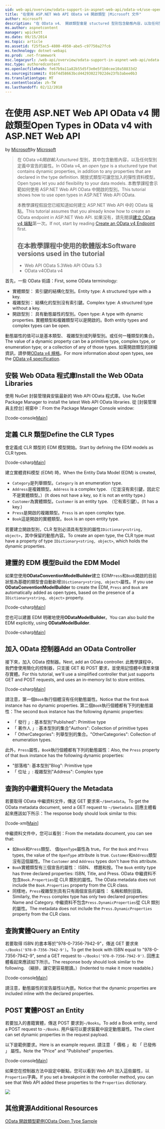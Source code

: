```yaml
---
uid: web-api/overview/odata-support-in-aspnet-web-api/odata-v4/use-open-types-in-odata-v4
title: "在使用 ASP.NET Web API OData v4 開啟類型 |Microsoft 文件"
author: microsoft
description: "在 OData v4、 開啟類型會是 stuctured 型別包含動態內容，以及任何型別定義中宣告的屬性。 開啟..."
ms.author: aspnetcontent
manager: wpickett
ms.date: 09/15/2014
ms.topic: article
ms.assetid: f25f5ac5-4800-4950-abe5-c97750a27fc6
ms.technology: dotnet-webapi
ms.prod: .net-framework
msc.legacyurl: /web-api/overview/odata-support-in-aspnet-web-api/odata-v4/use-open-types-in-odata-v4
msc.type: authoredcontent
ms.openlocfilehash: fe67b9a11a82b55d5f3e0e5f1b0cee10a58833d2
ms.sourcegitcommit: 016f4d58663bcd442930227022de23fb3abee0b3
ms.translationtype: MT
ms.contentlocale: zh-TW
ms.lasthandoff: 02/12/2018
---
```

<a name="open-types-in-odata-v4-with-aspnet-web-api"></a><span data-ttu-id="fe0fb-104">在使用 ASP.NET Web API OData v4 開啟類型</span><span class="sxs-lookup"><span data-stu-id="fe0fb-104">Open Types in OData v4 with ASP.NET Web API</span></span>
====================
<span data-ttu-id="fe0fb-105">by [Microsoft](https://github.com/microsoft)</span><span class="sxs-lookup"><span data-stu-id="fe0fb-105">by [Microsoft](https://github.com/microsoft)</span></span>

> <span data-ttu-id="fe0fb-106">在 OData v4*開啟輸入*stuctured 型別，其中包含動態內容，以及任何型別定義中宣告的屬性。</span><span class="sxs-lookup"><span data-stu-id="fe0fb-106">In OData v4, an *open type* is a stuctured type that contains dynamic properties, in addition to any properties that are declared in the type definition.</span></span> <span data-ttu-id="fe0fb-107">開放式類型可讓您加入的彈性資料模型。</span><span class="sxs-lookup"><span data-stu-id="fe0fb-107">Open types let you add flexibility to your data models.</span></span> <span data-ttu-id="fe0fb-108">本教學課程會示範如何使用 ASP.NET Web API OData 中開啟的型別。</span><span class="sxs-lookup"><span data-stu-id="fe0fb-108">This tutorial shows how to use open types in ASP.NET Web API OData.</span></span>
> 
> <span data-ttu-id="fe0fb-109">本教學課程假設您已經知道如何建立 ASP.NET Web API 中的 OData 端點。</span><span class="sxs-lookup"><span data-stu-id="fe0fb-109">This tutorial assumes that you already know how to create an OData endpoint in ASP.NET Web API.</span></span> <span data-ttu-id="fe0fb-110">如果沒有，請先閱讀[建立 OData v4 端點](create-an-odata-v4-endpoint.md)第一次。</span><span class="sxs-lookup"><span data-stu-id="fe0fb-110">If not, start by reading [Create an OData v4 Endpoint](create-an-odata-v4-endpoint.md) first.</span></span>
> 
> ## <a name="software-versions-used-in-the-tutorial"></a><span data-ttu-id="fe0fb-111">在本教學課程中使用的軟體版本</span><span class="sxs-lookup"><span data-stu-id="fe0fb-111">Software versions used in the tutorial</span></span>
> 
> 
> - <span data-ttu-id="fe0fb-112">Web API OData 5.3</span><span class="sxs-lookup"><span data-stu-id="fe0fb-112">Web API OData 5.3</span></span>
> - <span data-ttu-id="fe0fb-113">OData v4</span><span class="sxs-lookup"><span data-stu-id="fe0fb-113">OData v4</span></span>


<span data-ttu-id="fe0fb-114">首先，一些 OData 術語：</span><span class="sxs-lookup"><span data-stu-id="fe0fb-114">First, some OData terminology:</span></span>

- <span data-ttu-id="fe0fb-115">實體類型： 索引鍵的結構化型別。</span><span class="sxs-lookup"><span data-stu-id="fe0fb-115">Entity type: A structured type with a key.</span></span>
- <span data-ttu-id="fe0fb-116">複雜型別： 結構化的型別沒有索引鍵。</span><span class="sxs-lookup"><span data-stu-id="fe0fb-116">Complex type: A structured type without a key.</span></span>
- <span data-ttu-id="fe0fb-117">開啟型別： 具有動態屬性的型別。</span><span class="sxs-lookup"><span data-stu-id="fe0fb-117">Open type: A type with dynamic properties.</span></span> <span data-ttu-id="fe0fb-118">實體類型和複雜類型可以是開啟的。</span><span class="sxs-lookup"><span data-stu-id="fe0fb-118">Both entity types and complex types can be open.</span></span>

<span data-ttu-id="fe0fb-119">動態屬性的值可以是基本類型、 複雜型別或列舉型別。或任何一種類型的集合。</span><span class="sxs-lookup"><span data-stu-id="fe0fb-119">The value of a dynamic property can be a primitive type, complex type, or enumeration type; or a collection of any of those types.</span></span> <span data-ttu-id="fe0fb-120">如需開啟類型的詳細資訊，請參閱[OData v4 規格](http://www.odata.org/documentation/odata-version-4-0/)。</span><span class="sxs-lookup"><span data-stu-id="fe0fb-120">For more information about open types, see the [OData v4 specification](http://www.odata.org/documentation/odata-version-4-0/).</span></span>

## <a name="install-the-web-odata-libraries"></a><span data-ttu-id="fe0fb-121">安裝 Web OData 程式庫</span><span class="sxs-lookup"><span data-stu-id="fe0fb-121">Install the Web OData Libraries</span></span>

<span data-ttu-id="fe0fb-122">使用 NuGet 封裝管理員安裝最新的 Web API OData 程式庫。</span><span class="sxs-lookup"><span data-stu-id="fe0fb-122">Use NuGet Package Manager to install the latest Web API OData libraries.</span></span> <span data-ttu-id="fe0fb-123">從 [封裝管理員主控台] 視窗中：</span><span class="sxs-lookup"><span data-stu-id="fe0fb-123">From the Package Manager Console window:</span></span>

[!code-console[Main](use-open-types-in-odata-v4/samples/sample1.cmd)]

## <a name="define-the-clr-types"></a><span data-ttu-id="fe0fb-124">定義 CLR 類型</span><span class="sxs-lookup"><span data-stu-id="fe0fb-124">Define the CLR Types</span></span>

<span data-ttu-id="fe0fb-125">會定義成 CLR 類型的 EDM 模型開始。</span><span class="sxs-lookup"><span data-stu-id="fe0fb-125">Start by defining the EDM models as CLR types.</span></span>

[!code-csharp[Main](use-open-types-in-odata-v4/samples/sample2.cs)]

<span data-ttu-id="fe0fb-126">建立實體資料模型 (EDM) 時，</span><span class="sxs-lookup"><span data-stu-id="fe0fb-126">When the Entity Data Model (EDM) is created,</span></span>

- <span data-ttu-id="fe0fb-127">`Category`是列舉類型。</span><span class="sxs-lookup"><span data-stu-id="fe0fb-127">`Category` is an enumeration type.</span></span>
- <span data-ttu-id="fe0fb-128">`Address`是複雜類型。</span><span class="sxs-lookup"><span data-stu-id="fe0fb-128">`Address` is a complex type.</span></span> <span data-ttu-id="fe0fb-129">（它並沒有索引鍵，因此它不是實體類型。）</span><span class="sxs-lookup"><span data-stu-id="fe0fb-129">(It does not have a key, so it is not an entity type.)</span></span>
- <span data-ttu-id="fe0fb-130">`Customer`為實體類型。</span><span class="sxs-lookup"><span data-stu-id="fe0fb-130">`Customer` is an entity type.</span></span> <span data-ttu-id="fe0fb-131">（它有索引鍵）。</span><span class="sxs-lookup"><span data-stu-id="fe0fb-131">(It has a key.)</span></span>
- <span data-ttu-id="fe0fb-132">`Press`是開啟的複雜類型。</span><span class="sxs-lookup"><span data-stu-id="fe0fb-132">`Press` is an open complex type.</span></span>
- <span data-ttu-id="fe0fb-133">`Book`這是開啟的實體類型。</span><span class="sxs-lookup"><span data-stu-id="fe0fb-133">`Book` is an open entity type.</span></span>

<span data-ttu-id="fe0fb-134">若要建立開啟型別，CLR 型別必須具有型別的屬性`IDictionary<string, object>`，其中保留的動態內容。</span><span class="sxs-lookup"><span data-stu-id="fe0fb-134">To create an open type, the CLR type must have a property of type `IDictionary<string, object>`, which holds the dynamic properties.</span></span>

## <a name="build-the-edm-model"></a><span data-ttu-id="fe0fb-135">建置的 EDM 模型</span><span class="sxs-lookup"><span data-stu-id="fe0fb-135">Build the EDM Model</span></span>

<span data-ttu-id="fe0fb-136">如果您使用**ODataConventionModelBuilder**建立 EDM`Press`和`Book`開啟的目前狀態為基礎的類型會自動新增`IDictionary<string, object>`屬性。</span><span class="sxs-lookup"><span data-stu-id="fe0fb-136">If you use **ODataConventionModelBuilder** to create the EDM, `Press` and `Book` are automatically added as open types, based on the presence of a `IDictionary<string, object>` property.</span></span>

[!code-csharp[Main](use-open-types-in-odata-v4/samples/sample3.cs)]

<span data-ttu-id="fe0fb-137">您也可以建置 EDM 明確地使用**ODataModelBuilder**。</span><span class="sxs-lookup"><span data-stu-id="fe0fb-137">You can also build the EDM explicitly, using **ODataModelBuilder**.</span></span>

[!code-csharp[Main](use-open-types-in-odata-v4/samples/sample4.cs)]

## <a name="add-an-odata-controller"></a><span data-ttu-id="fe0fb-138">加入 OData 控制器</span><span class="sxs-lookup"><span data-stu-id="fe0fb-138">Add an OData Controller</span></span>

<span data-ttu-id="fe0fb-139">接下來，加入 OData 控制器。</span><span class="sxs-lookup"><span data-stu-id="fe0fb-139">Next, add an OData controller.</span></span> <span data-ttu-id="fe0fb-140">此教學課程中，我們會使用簡化的控制器，只支援 GET 和 POST 要求，並使用記憶體中清單來儲存實體。</span><span class="sxs-lookup"><span data-stu-id="fe0fb-140">For this tutorial, we'll use a simplified controller that just supports GET and POST requests, and uses an in-memory list to store entities.</span></span>

[!code-csharp[Main](use-open-types-in-odata-v4/samples/sample5.cs)]

<span data-ttu-id="fe0fb-141">請注意，第一個`Book`執行個體沒有任何動態屬性。</span><span class="sxs-lookup"><span data-stu-id="fe0fb-141">Notice that the first `Book` instance has no dynamic properties.</span></span> <span data-ttu-id="fe0fb-142">第二個`Book`執行個體都有下列的動態屬性：</span><span class="sxs-lookup"><span data-stu-id="fe0fb-142">The second `Book` instance has the following dynamic properties:</span></span>

- <span data-ttu-id="fe0fb-143">「 發行 」: 基本型別</span><span class="sxs-lookup"><span data-stu-id="fe0fb-143">"Published": Primitive type</span></span>
- <span data-ttu-id="fe0fb-144">「 著作人 」: 基本型別的集合</span><span class="sxs-lookup"><span data-stu-id="fe0fb-144">"Authors": Collection of primitive types</span></span>
- <span data-ttu-id="fe0fb-145">「 OtherCategories": 列舉型別的集合。</span><span class="sxs-lookup"><span data-stu-id="fe0fb-145">"OtherCategories": Collection of enumeration types.</span></span>

<span data-ttu-id="fe0fb-146">此外，`Press`屬性，`Book`執行個體都有下列的動態屬性：</span><span class="sxs-lookup"><span data-stu-id="fe0fb-146">Also, the `Press` property of that `Book` instance has the following dynamic properties:</span></span>

- <span data-ttu-id="fe0fb-147">"部落格": 基本型別</span><span class="sxs-lookup"><span data-stu-id="fe0fb-147">"Blog": Primitive type</span></span>
- <span data-ttu-id="fe0fb-148">「 位址 」: 複雜型別</span><span class="sxs-lookup"><span data-stu-id="fe0fb-148">"Address": Complex type</span></span>

## <a name="query-the-metadata"></a><span data-ttu-id="fe0fb-149">查詢的中繼資料</span><span class="sxs-lookup"><span data-stu-id="fe0fb-149">Query the Metadata</span></span>

<span data-ttu-id="fe0fb-150">若要取得 OData 中繼資料文件，傳送 GET 要求來`~/$metadata`。</span><span class="sxs-lookup"><span data-stu-id="fe0fb-150">To get the OData metadata document, send a GET request to `~/$metadata`.</span></span> <span data-ttu-id="fe0fb-151">回應主體看起來應該如下所示：</span><span class="sxs-lookup"><span data-stu-id="fe0fb-151">The response body should look similar to this:</span></span>

[!code-xml[Main](use-open-types-in-odata-v4/samples/sample6.xml?highlight=5,21)]

<span data-ttu-id="fe0fb-152">中繼資料文件中，您可以看到：</span><span class="sxs-lookup"><span data-stu-id="fe0fb-152">From the metadata document, you can see that:</span></span>

- <span data-ttu-id="fe0fb-153">如`Book`和`Press`類型、 值`OpenType`屬性為 true。</span><span class="sxs-lookup"><span data-stu-id="fe0fb-153">For the `Book` and `Press` types, the value of the `OpenType` attribute is true.</span></span> <span data-ttu-id="fe0fb-154">`Customer`和`Address`類型沒有這個屬性。</span><span class="sxs-lookup"><span data-stu-id="fe0fb-154">The `Customer` and `Address` types don't have this attribute.</span></span>
- <span data-ttu-id="fe0fb-155">`Book`實體類型有三個宣告的屬性： ISBN、 標題和按。</span><span class="sxs-lookup"><span data-stu-id="fe0fb-155">The `Book` entity type has three declared properties: ISBN, Title, and Press.</span></span> <span data-ttu-id="fe0fb-156">OData 中繼資料不包含`Book.Properties`從 CLR 類別的屬性。</span><span class="sxs-lookup"><span data-stu-id="fe0fb-156">The OData metadata does not include the `Book.Properties` property from the CLR class.</span></span>
- <span data-ttu-id="fe0fb-157">同樣地，`Press`複雜型別具有只有兩個宣告的屬性： 名稱和類別目錄。</span><span class="sxs-lookup"><span data-stu-id="fe0fb-157">Similarly, the `Press` complex type has only two declared properties: Name and Category.</span></span> <span data-ttu-id="fe0fb-158">中繼資料不包含`Press.DynamicProperties`從 CLR 類別的屬性。</span><span class="sxs-lookup"><span data-stu-id="fe0fb-158">The metadata does not include the `Press.DynamicProperties` property from the CLR class.</span></span>

## <a name="query-an-entity"></a><span data-ttu-id="fe0fb-159">查詢實體</span><span class="sxs-lookup"><span data-stu-id="fe0fb-159">Query an Entity</span></span>

<span data-ttu-id="fe0fb-160">若要取得 ISBN 的書本等於"978-0-7356-7942-9"，傳送 GET 要求來`~/Books('978-0-7356-7942-9')`。</span><span class="sxs-lookup"><span data-stu-id="fe0fb-160">To get the book with ISBN equal to "978-0-7356-7942-9", send a GET request to `~/Books('978-0-7356-7942-9')`.</span></span> <span data-ttu-id="fe0fb-161">回應主體看起來應該如下所示。</span><span class="sxs-lookup"><span data-stu-id="fe0fb-161">The response body should look similar to the following.</span></span> <span data-ttu-id="fe0fb-162">（縮排，讓它更容易閱讀。）</span><span class="sxs-lookup"><span data-stu-id="fe0fb-162">(Indented to make it more readable.)</span></span>

[!code-console[Main](use-open-types-in-odata-v4/samples/sample7.cmd?highlight=8-13,15-23)]

<span data-ttu-id="fe0fb-163">請注意，動態屬性的宣告屬性以內嵌。</span><span class="sxs-lookup"><span data-stu-id="fe0fb-163">Notice that the dynamic properties are included inline with the declared properties.</span></span>

## <a name="post-an-entity"></a><span data-ttu-id="fe0fb-164">POST 實體</span><span class="sxs-lookup"><span data-stu-id="fe0fb-164">POST an Entity</span></span>

<span data-ttu-id="fe0fb-165">若要加入的書籍實體，傳送 POST 要求到`~/Books`。</span><span class="sxs-lookup"><span data-stu-id="fe0fb-165">To add a Book entity, send a POST request to `~/Books`.</span></span> <span data-ttu-id="fe0fb-166">用戶端可以要求裝載中設定動態屬性。</span><span class="sxs-lookup"><span data-stu-id="fe0fb-166">The client can set dynamic properties in the request payload.</span></span>

<span data-ttu-id="fe0fb-167">以下是範例要求。</span><span class="sxs-lookup"><span data-stu-id="fe0fb-167">Here is an example request.</span></span> <span data-ttu-id="fe0fb-168">請注意 「 價格 」 和 「 已發佈 」 屬性。</span><span class="sxs-lookup"><span data-stu-id="fe0fb-168">Note the "Price" and "Published" properties.</span></span>

[!code-console[Main](use-open-types-in-odata-v4/samples/sample8.cmd?highlight=10)]

<span data-ttu-id="fe0fb-169">如果您在控制器方法中設定中斷點，您可以看到 Web API 加入這些屬性，以`Properties`字典。</span><span class="sxs-lookup"><span data-stu-id="fe0fb-169">If you set a breakpoint in the controller method, you can see that Web API added these properties to the `Properties` dictionary.</span></span>

![](use-open-types-in-odata-v4/_static/image1.png)

## <a name="additional-resources"></a><span data-ttu-id="fe0fb-170">其他資源</span><span class="sxs-lookup"><span data-stu-id="fe0fb-170">Additional Resources</span></span>

[<span data-ttu-id="fe0fb-171">OData 開啟類型範例</span><span class="sxs-lookup"><span data-stu-id="fe0fb-171">OData Open Type Sample</span></span>](http://aspnet.codeplex.com/sourcecontrol/latest#Samples/WebApi/OData/v4/ODataOpenTypeSample/ReadMe.txt)
